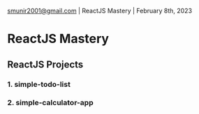 smunir2001@gmail.com | ReactJS Mastery | February 8th, 2023
# ReactJS Mastery
## ReactJS Projects
### 1. simple-todo-list
### 2. simple-calculator-app